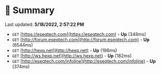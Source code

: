 # 📖 Summary
Last updated: **5/18/2022, 2:57:22 PM**

- `GET` [https://eseqtech.com](https://eseqtech.com) - **Up** (348ms)
- `GET` [http://forum.eseqtech.com](http://forum.eseqtech.com) - **Up** (6544ms)
- `GET` [http://hexp.net](http://hexp.net) - **Up** (198ms)
- `GET` [http://ws.hexp.net](http://ws.hexp.net) - **Up** (182ms)
- `GET` [http://eseqtech.com/infoline](http://eseqtech.com/infoline) - **Up** (374ms)

